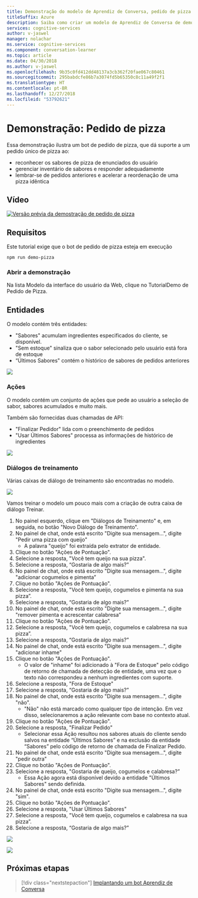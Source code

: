 ```yaml
---
title: Demonstração do modelo de Aprendiz de Conversa, pedido de pizza – Serviços Cognitivos da Microsoft | Microsoft Docs
titleSuffix: Azure
description: Saiba como criar um modelo de Aprendiz de Conversa de demonstração.
services: cognitive-services
author: v-jaswel
manager: nolachar
ms.service: cognitive-services
ms.component: conversation-learner
ms.topic: article
ms.date: 04/30/2018
ms.author: v-jaswel
ms.openlocfilehash: 9b35c0fd412dd48137a3cb362f20fae067c80461
ms.sourcegitcommit: 295babdcfe86b7a3074fd5b65350c8c11a49f2f1
ms.translationtype: HT
ms.contentlocale: pt-BR
ms.lasthandoff: 12/27/2018
ms.locfileid: "53792621"
---
```

# <a name="demo-pizza-order"></a>Demonstração: Pedido de pizza
Essa demonstração ilustra um bot de pedido de pizza, que dá suporte a um pedido único de pizza ao:

- reconhecer os sabores de pizza de enunciados do usuário
- gerenciar inventário de sabores e responder adequadamente
- lembrar-se de pedidos anteriores e acelerar a reordenação de uma pizza idêntica

## <a name="video"></a>Vídeo

[![Versão prévia da demostração de pedido de pizza](https://aka.ms/cl_Tutorial_v3_DemoPizzaOrder_Preview)](https://aka.ms/cl_Tutorial_v3_DemoPizzaOrder)

## <a name="requirements"></a>Requisitos
Este tutorial exige que o bot de pedido de pizza esteja em execução

    npm run demo-pizza

### <a name="open-the-demo"></a>Abrir a demonstração

Na lista Modelo da interface do usuário da Web, clique no TutorialDemo de Pedido de Pizza. 

## <a name="entities"></a>Entidades

O modelo contém três entidades:

- "Sabores" acumulam ingredientes especificados do cliente, se disponível.
- "Sem estoque" sinaliza que o sabor selecionado pelo usuário está fora de estoque
- “Últimos Sabores" contém o histórico de sabores de pedidos anteriores

![](../media/tutorial_pizza_entities.PNG)

### <a name="actions"></a>Ações

O modelo contém um conjunto de ações que pede ao usuário a seleção de sabor, sabores acumulados e muito mais.

Também são fornecidas duas chamadas de API:

- "Finalizar Pedidor" lida com o preenchimento de pedidos
- "Usar Últimos Sabores" processa as informações de histórico de ingredientes

![](../media/tutorial_pizza_actions.PNG)

### <a name="training-dialogs"></a>Diálogos de treinamento

Várias caixas de diálogo de treinamento são encontradas no modelo.

![](../media/tutorial_pizza_dialogs.PNG)

Vamos treinar o modelo um pouco mais com a criação de outra caixa de diálogo Treinar.

1. No painel esquerdo, clique em "Diálogos de Treinamento" e, em seguida, no botão "Novo Diálogo de Treinamento".
2. No painel de chat, onde está escrito "Digite sua mensagem...", digite "Pedir uma pizza com queijo"
    - A palavra "queijo" foi extraída pelo extrator de entidade.
3. Clique no botão "Ações de Pontuação".
4. Selecione a resposta, "Você tem queijo na sua pizza".
5. Selecione a resposta, “Gostaria de algo mais?”
6. No painel de chat, onde está escrito "Digite sua mensagem...", digite "adicionar cogumelos e pimenta”
7. Clique no botão "Ações de Pontuação".
8. Selecione a resposta, "Você tem queijo, cogumelos e pimenta na sua pizza”.
9. Selecione a resposta, “Gostaria de algo mais?”
10. No painel de chat, onde está escrito "Digite sua mensagem...", digite "remover pimenta e acrescentar calabresa”
11. Clique no botão "Ações de Pontuação".
12. Selecione a resposta, "Você tem queijo, cogumelos e calabresa na sua pizza”.
13. Selecione a resposta, “Gostaria de algo mais?”
14. No painel de chat, onde está escrito "Digite sua mensagem...", digite "adicionar inhame"
15. Clique no botão "Ações de Pontuação".
    - O valor de "inhame" foi adicionado à "Fora de Estoque" pelo código de retorno de chamada de detecção de entidade, uma vez que o texto não correspondeu a nenhum ingredientes com suporte.
16. Selecione a resposta, "Fora de Estoque"
17. Selecione a resposta, “Gostaria de algo mais?”
18. No painel de chat, onde está escrito "Digite sua mensagem...", digite "não".
    - "Não" não está marcado como qualquer tipo de intenção. Em vez disso, selecionaremos a ação relevante com base no contexto atual.
19. Clique no botão "Ações de Pontuação".
20. Selecione a resposta, "Finalizar Pedido"
    - Selecionar essa Ação resultou nos sabores atuais do cliente sendo salvos na entidade “Últimos Sabores” e na exclusão da entidade “Sabores” pelo código de retorno de chamada de Finalizar Pedido.
21. No painel de chat, onde está escrito "Digite sua mensagem...", digite "pedir outra"
22. Clique no botão "Ações de Pontuação".
23. Selecione a resposta, "Gostaria de queijo, cogumelos e calabresa?”
    - Essa Ação agora está disponível devido a entidade "Últimos Sabores" sendo definida.
24. No painel de chat, onde está escrito "Digite sua mensagem...", digite "sim".
25. Clique no botão "Ações de Pontuação".
26. Selecione a resposta, "Usar Últimos Sabores"
27. Selecione a resposta, "Você tem queijo, cogumelos e calabresa na sua pizza”.
28. Selecione a resposta, “Gostaria de algo mais?”

![](../media/tutorial_pizza_callbackcode.PNG)

![](../media/tutorial_pizza_apicalls.PNG)

## <a name="next-steps"></a>Próximas etapas

> [!div class="nextstepaction"]
> [Implantando um bot Aprendiz de Conversa](../deploy-to-bf.md)
